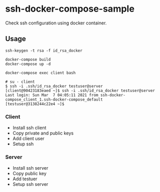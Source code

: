 # ssh-docker-compose-sample
Check ssh configuration using docker container.

## Usage
```
ssh-keygen -t rsa -f id_rsa_docker

docker-compose build
docker-compose up -d

docker-compose exec client bash

# su - client
$ ssh -i .ssh/id_rsa_docker testuser@server
[client@90423183eaed ~]$ ssh -i .ssh/id_rsa_docker testuser@server
Last login: Sun Mar  7 04:05:11 2021 from ssh-docker-compose_client_1.ssh-docker-compose_default
[testuser@3138244c22e4 ~]$
```

### Client
- Install ssh client
- Copy private and  public keys
- Add client user
- Setup ssh

### Server
- Install ssh server
- Copy public key
- Add testuer
- Setup ssh server
